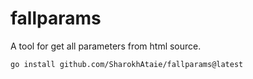 # fallparams
A tool for get all parameters from html source.

```
go install github.com/SharokhAtaie/fallparams@latest
```
